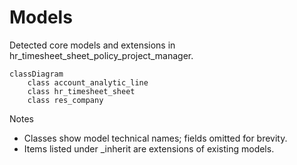 # Models

Detected core models and extensions in hr_timesheet_sheet_policy_project_manager.

```mermaid
classDiagram
    class account_analytic_line
    class hr_timesheet_sheet
    class res_company
```

Notes
- Classes show model technical names; fields omitted for brevity.
- Items listed under _inherit are extensions of existing models.
